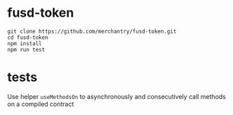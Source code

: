 # fusd-token

```
git clone https://github.com/merchantry/fusd-token.git
cd fusd-token
npm install
npm run test
```

# tests
Use helper `useMethodsOn` to asynchronously and consecutively call methods on a compiled contract
